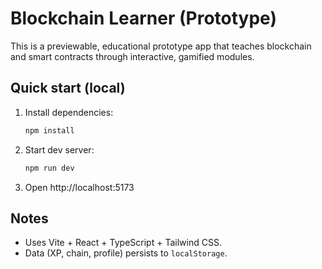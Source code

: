 # Blockchain Learner (Prototype)

This is a previewable, educational prototype app that teaches blockchain and smart contracts through interactive, gamified modules.

## Quick start (local)

1. Install dependencies:
   ```bash
   npm install
   ```
2. Start dev server:
   ```bash
   npm run dev
   ```
3. Open http://localhost:5173

## Notes
- Uses Vite + React + TypeScript + Tailwind CSS.
- Data (XP, chain, profile) persists to `localStorage`.
